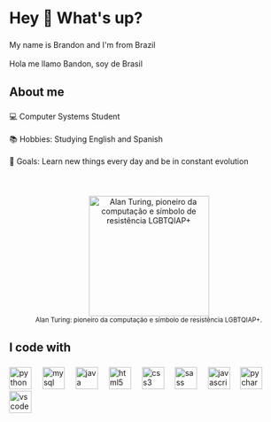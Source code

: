<h1 align="left">Hey 👋 What's up?</h1>

###

<p align="left">My name is Brandon and I'm from Brazil <br><br>Hola me llamo Bandon, soy de Brasil</p>

###

<h2 align="left">About me</h2>

###

<p align="left">💻 Computer Systems Student<br><br>📚 Hobbies: Studying English  and Spanish <br><br>🎯 Goals: Learn new things every day and be in constant evolution</p>

###

<br clear="both">

<div align="center">
  <figure>
    <img height="217" src="https://encrypted-tbn0.gstatic.com/images?q=tbn:ANd9GcQpFLlK2R9iB9aQWq9i2HVy18o8drO2oRY8TA&s" alt="Alan Turing, pioneiro da computação e símbolo de resistência LGBTQIAP+">
    <figcaption><small>Alan Turing: pioneiro da computação e símbolo de resistência LGBTQIAP+.</small></figcaption>
  </figure>
</div>

###

<h2 align="left">I code with</h2>

###

<div align="left">
  <img src="https://cdn.jsdelivr.net/gh/devicons/devicon/icons/python/python-original.svg" height="40" alt="python logo"  />
  <img width="12" />
  <img src="https://cdn.jsdelivr.net/gh/devicons/devicon/icons/mysql/mysql-original.svg" height="40" alt="mysql logo"  />
  <img width="12" />
  <img src="https://cdn.jsdelivr.net/gh/devicons/devicon/icons/java/java-original.svg" height="40" alt="java logo"  />
  <img width="12" />
  <img src="https://cdn.jsdelivr.net/gh/devicons/devicon/icons/html5/html5-original.svg" height="40" alt="html5 logo"  />
  <img width="12" />
  <img src="https://cdn.jsdelivr.net/gh/devicons/devicon/icons/css3/css3-original.svg" height="40" alt="css3 logo"  />
  <img width="12" />
  <img src="https://cdn.jsdelivr.net/gh/devicons/devicon/icons/sass/sass-original.svg" height="40" alt="sass logo"  />
  <img width="12" />
  <img src="https://cdn.jsdelivr.net/gh/devicons/devicon/icons/javascript/javascript-original.svg" height="40" alt="javascript logo"  />
  <img width="10" />
  <img src="https://cdn.jsdelivr.net/gh/devicons/devicon/icons/pycharm/pycharm-original.svg" height="40" alt="pycharm logo"  />
  <img width="12" />
  <img src="https://cdn.jsdelivr.net/gh/devicons/devicon/icons/vscode/vscode-original.svg" height="40" alt="vscode logo"  />
</div>

###
